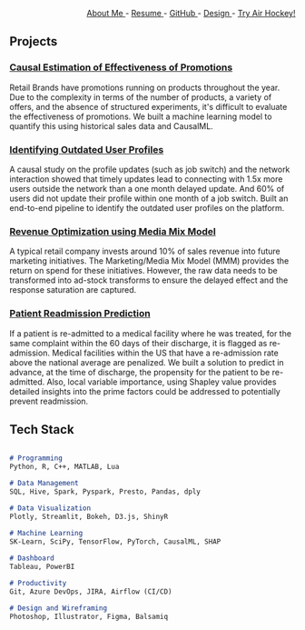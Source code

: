 <div style="text-align: right">
 
   <a href = "https://www.linkedin.com/in/ezhilvelme/" > About Me </a> -
   <a href = "https://drive.google.com/file/d/1LAy5Ol2dtCn14x_uI9mE7Lu4mIqhyvba/view?usp=sharing" > Resume </a> - 
   <a href = "https://github.com/Ezhilvel" > GitHub </a> -
   <a href = "https://www.behance.net/ezhilvelme" > Design </a> -
   <a href = "https://airhockey-love2d.herokuapp.com/" > Try Air Hockey! </a> 

</div>

## Projects


### [Causal Estimation of Effectiveness of Promotions](https://ezhilvel.github.io/portfolio/causalml/)

Retail Brands have promotions running on products throughout the year. Due to the complexity in terms of the number of products, a variety of offers, and the absence of structured experiments, it's difficult to evaluate the effectiveness of promotions. We built a machine learning model to quantify this using historical sales data and CausalML.

### [Identifying Outdated User Profiles](https://ezhilvel.github.io/portfolio/profile-updates/) 

A causal study on the profile updates (such as job switch) and the network interaction showed that timely updates lead to connecting with 1.5x more users outside the network than a one month delayed update. And 60% of users did not update their profile within one month of a job switch. Built an end-to-end pipeline to identify the outdated user profiles on the platform.

### [Revenue Optimization using Media Mix Model]()

A typical retail company invests around 10% of sales revenue into future marketing initiatives. The Marketing/Media Mix Model (MMM) provides the return on spend for these initiatives. However, the raw data needs to be transformed into ad-stock transforms to ensure the delayed effect and the response saturation are captured.

### [Patient Readmission Prediction]()

If a patient is re-admitted to a medical facility where he was treated, for the same complaint within the 60 days of their discharge, it is flagged as re-admission. Medical facilities within the US that have a re-admission rate above the national average are penalized. We built a solution to predict in advance, at the time of discharge, the propensity for the patient to be re-admitted. Also, local variable importance, using Shapley value provides detailed insights into 
the prime factors could be addressed to potentially prevent readmission.


## Tech Stack

```markdown

# Programming 
Python, R, C++, MATLAB, Lua

# Data Management
SQL, Hive, Spark, Pyspark, Presto, Pandas, dply

# Data Visualization 
Plotly, Streamlit, Bokeh, D3.js, ShinyR

# Machine Learning
SK-Learn, SciPy, TensorFlow, PyTorch, CausalML, SHAP
 
# Dashboard
Tableau, PowerBI

# Productivity 
Git, Azure DevOps, JIRA, Airflow (CI/CD)

# Design and Wireframing
Photoshop, Illustrator, Figma, Balsamiq

```

